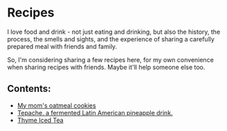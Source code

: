 # Recipes

I love food and drink - not just eating and drinking, but also the history, the process, the smells and sights, and the experience of sharing a carefully prepared meal with friends and family.

So, I'm considering sharing a few recipes here, for my own convenience when sharing recipes with friends. Maybe it'll help someone else too.

## Contents:

* [My mom's oatmeal cookies](oatmeal-cookies.html)
* [Tepache, a fermented Latin American pineapple drink.](tepache.html)
* [Thyme Iced Tea](thyme-iced-tea.html)
